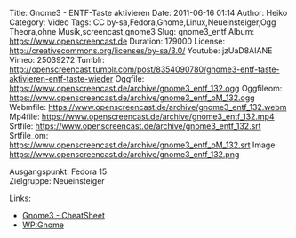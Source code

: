 Title: Gnome3 - ENTF-Taste aktivieren
Date: 2011-06-16 01:14
Author: Heiko
Category: Video
Tags: CC by-sa,Fedora,Gnome,Linux,Neueinsteiger,Ogg Theora,ohne Musik,screencast,gnome3
Slug: gnome3_entf
Album: https://www.openscreencast.de
Duration: 179000
License: http://creativecommons.org/licenses/by-sa/3.0/
Youtube: jzUaD8AIANE
Vimeo: 25039272
Tumblr: http://openscreencast.tumblr.com/post/8354090780/gnome3-entf-taste-aktivieren-entf-taste-wieder
Oggfile: https://www.openscreencast.de/archive/gnome3_entf_132.ogg
Oggfileom: https://www.openscreencast.de/archive/gnome3_entf_oM_132.ogg
Webmfile: https://www.openscreencast.de/archive/gnome3_entf_132.webm
Mp4file: https://www.openscreencast.de/archive/gnome3_entf_132.mp4
Srtfile: https://www.openscreencast.de/archive/gnome3_entf_132.srt
Srtfile_om: https://www.openscreencast.de/archive/gnome3_entf_oM_132.srt
Image: https://www.openscreencast.de/archive/gnome3_entf_132.png

Ausgangspunkt: Fedora 15  
Zielgruppe: Neueinsteiger  

Links:

  * [Gnome3 - CheatSheet](http://live.gnome.org/GnomeShell/CheatSheet "Link zu gnome.org")
  * [WP:Gnome](http://de.wikipedia.org/wiki/Gnome "Link zu Wikipedia Gnome")

